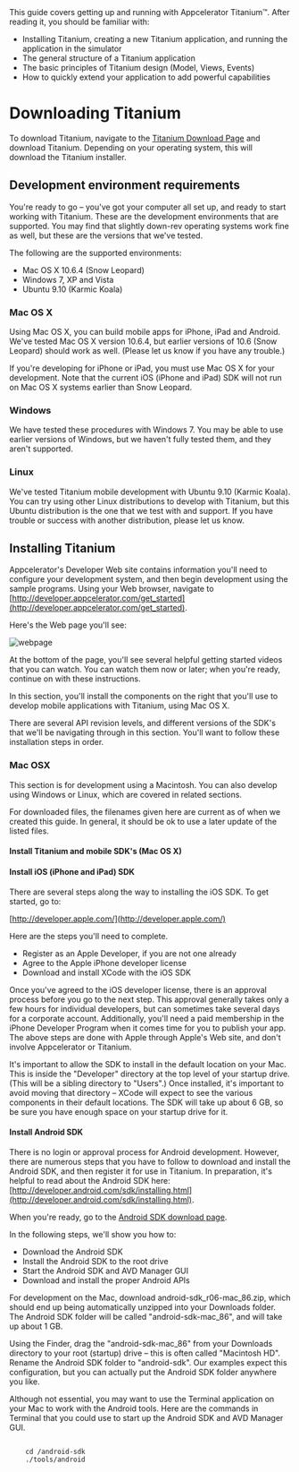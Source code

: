 <summary>
This guide covers getting up and running with Appcelerator Titanium&trade;. After reading it, you should be familiar with:

* Installing Titanium, creating a new Titanium application, and running the application in the simulator
* The general structure of a Titanium application
* The basic principles of Titanium design (Model, Views, Events)
* How to quickly extend your application to add powerful capabilities
</summary>

# Downloading Titanium

To download Titanium, navigate to the [Titanium Download Page](http://www.appcelerator.com/download) and download Titanium. Depending on your operating system, this will download the Titanium installer. 

## Development environment requirements

You're ready to go – you've got your computer all set up, and ready to start working with Titanium. These are the development environments that are supported. You may find that slightly down-rev operating systems work fine as well, but these are the versions that we've tested.

<info>
The following are the supported environments:

* Mac OS X 10.6.4 (Snow Leopard)
* Windows 7, XP and Vista
* Ubuntu 9.10 (Karmic Koala)
</info>


### Mac OS X

Using Mac OS X, you can build mobile apps for iPhone, iPad and Android.
We've tested Mac OS X version 10.6.4, but earlier versions of 10.6 (Snow Leopard) should work as well. (Please let us know if you have any trouble.)

<note>If you're developing for iPhone or iPad, you must use Mac OS X for your development. Note that the current iOS (iPhone and iPad) SDK will not run on Mac OS X systems earlier than Snow Leopard.</note>


### Windows

We have tested these procedures with Windows 7. You may be able to use earlier versions of Windows, but we haven't fully tested them, and they aren't supported.

### Linux

We've tested Titanium mobile development with Ubuntu 9.10 (Karmic Koala).
You can try using other Linux distributions to develop with Titanium, but this Ubuntu distribution is the one that we test with and support. If you have trouble or success with another distribution, please let us know.


## Installing Titanium

Appcelerator's Developer Web site contains information you'll need to configure your development system, and then begin development using the sample programs. Using your Web browser, navigate to [http://developer.appcelerator.com/get_started](http://developer.appcelerator.com/get_started).

Here's the Web page you'll see:

![webpage](../assets/images/guides/getting_started/webpage.png)

At the bottom of the page, you'll see several helpful getting started videos that you can watch. You can watch them now or later; when you're ready, continue on with these instructions.

In this section, you'll install the components on the right that you'll use to develop mobile applications with Titanium, using Mac OS X.

There are several API revision levels, and different versions of the SDK's that we'll be navigating through in this section. You'll want to follow these installation steps in order.


### Mac OSX

This section is for development using a Macintosh. You can also develop using Windows or Linux, which are covered in related sections.

For downloaded files, the filenames given here are current as of when we created this guide. In general, it should be ok to use a later update of the listed files.

#### Install Titanium and mobile SDK's (Mac OS X)

#### Install iOS (iPhone and iPad) SDK

There are several steps along the way to installing the iOS SDK. To get started, go to:

[http://developer.apple.com/](http://developer.apple.com/)

Here are the steps you'll need to complete.

* Register as an Apple Developer, if you are not one already
* Agree to the Apple iPhone developer license
* Download and install XCode with the iOS SDK

Once you've agreed to the iOS developer license, there is an approval process before you go to the next step. This approval generally takes only a few hours for individual developers, but can sometimes take several days for a corporate account. Additionally, you'll need a paid membership in the iPhone Developer Program when it comes time for you to publish your app.
The above steps are done with Apple through Apple's Web site, and don't involve Appcelerator or Titanium.

It's important to allow the SDK to install in the default location on your Mac. This is inside the "Developer" directory at the top level of your startup drive. (This will be a sibling directory to "Users".) Once installed, it's important to avoid moving that directory – XCode will expect to see the various components in their default locations. The SDK will take up about 6 GB, so be sure you have enough space on your startup drive for it.


#### Install Android SDK

There is no login or approval process for Android development. However, there are numerous steps that you have to follow to download and install the Android SDK, and then register it for use in Titanium. In preparation, it's helpful to read about the Android SDK here:
[http://developer.android.com/sdk/installing.html](http://developer.android.com/sdk/installing.html).

When you're ready, go to the [Android SDK download page](http://developer.android.com/sdk/index.html).

In the following steps, we'll show you how to: 

* Download the Android SDK
* Install the Android SDK to the root drive
* Start the Android SDK and AVD Manager GUI 
* Download and install the proper Android APIs

For development on the Mac, download android-sdk_r06-mac_86.zip, which should end up being automatically unzipped into your Downloads folder. The Android SDK folder will be called "android-sdk-mac_86", and will take up about 1 GB.

Using the Finder, drag the "android-sdk-mac_86" from your Downloads directory to your root (startup) drive – this is often called "Macintosh HD". Rename the Android SDK folder to "android-sdk". Our examples expect this configuration, but you can actually put the Android SDK folder anywhere you like.

Although not essential, you may want to use the Terminal application on your Mac to work with the Android tools. Here are the commands in Terminal that you could use to start up the Android SDK and AVD Manager GUI.

<code class="bash">
    cd /android-sdk
    ./tools/android
</code>

